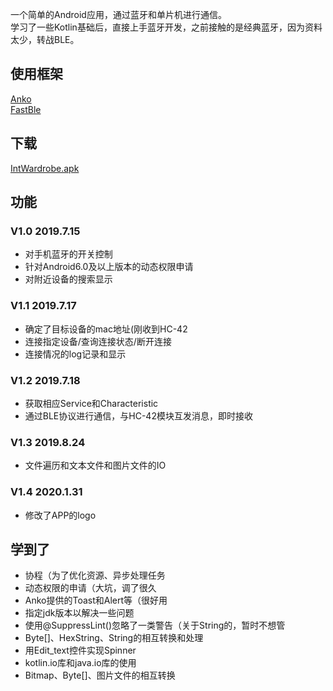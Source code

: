 一个简单的Android应用，通过蓝牙和单片机进行通信。  
学习了一些Kotlin基础后，直接上手蓝牙开发，之前接触的是经典蓝牙，因为资料太少，转战BLE。  

## 使用框架
[Anko](https://github.com/Kotlin/anko)  
[FastBle](https://github.com/Jasonchenlijian/FastBle)  

## 下载
[IntWardrobe.apk](http://lfalive.top/SmartWardrobe.apk)

## 功能

### V1.0 2019.7.15
* 对手机蓝牙的开关控制
* 针对Android6.0及以上版本的动态权限申请
* 对附近设备的搜索显示

### V1.1 2019.7.17

* 确定了目标设备的mac地址(刚收到HC-42
* 连接指定设备/查询连接状态/断开连接
* 连接情况的log记录和显示

### V1.2 2019.7.18
* 获取相应Service和Characteristic
* 通过BLE协议进行通信，与HC-42模块互发消息，即时接收

### V1.3 2019.8.24
* 文件遍历和文本文件和图片文件的IO

### V1.4 2020.1.31
* 修改了APP的logo

## 学到了
* 协程（为了优化资源、异步处理任务
* 动态权限的申请（大坑，调了很久
* Anko提供的Toast和Alert等（很好用
* 指定jdk版本以解决一些问题
* 使用@SuppressLint()忽略了一类警告（关于String的，暂时不想管
* Byte[]、HexString、String的相互转换和处理
* 用Edit_text控件实现Spinner
* kotlin.io库和java.io库的使用
* Bitmap、Byte[]、图片文件的相互转换